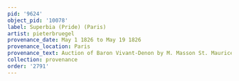 ```yaml
---
pid: '9624'
object_pid: '10078'
label: Superbia (Pride) (Paris)
artist: pieterbruegel
provenance_date: May 1 1826 to May 19 1826
provenance_location: Paris
provenance_text: Auction of Baron Vivant-Denon by M. Masson St. Maurice, Lot#593
collection: provenance
order: '2791'
---
```

